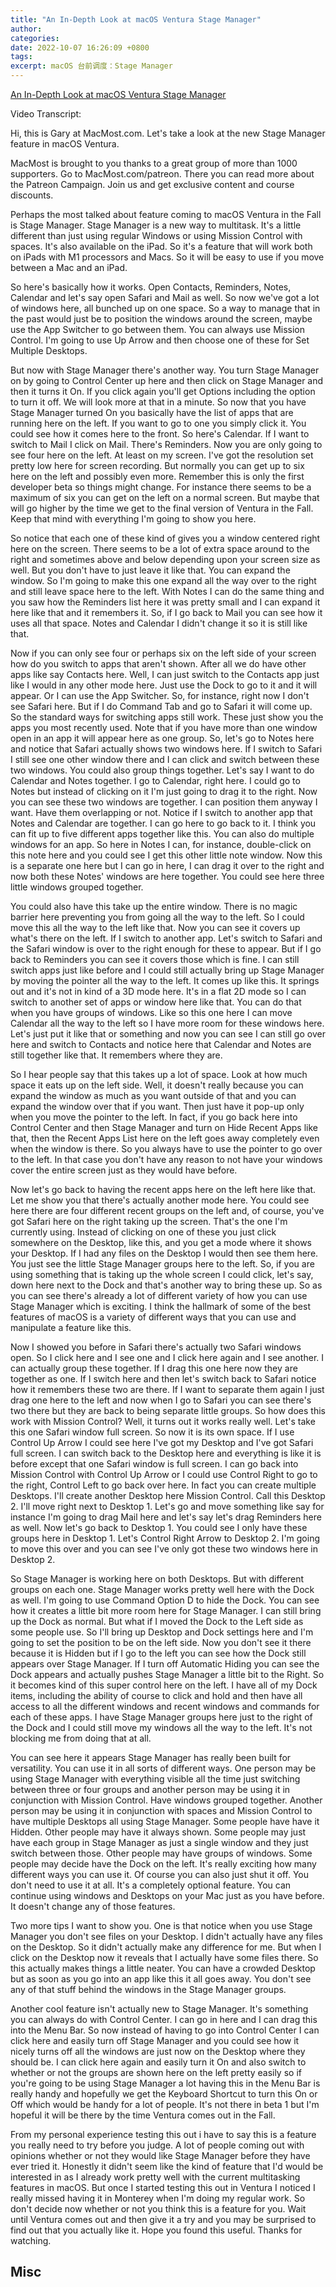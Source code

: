 ```yaml
---
title: "An In-Depth Look at macOS Ventura Stage Manager"
author:
categories:
date: 2022-10-07 16:26:09 +0800
tags:
excerpt: macOS 台前调度：Stage Manager
---
```


[An In-Depth Look at macOS Ventura Stage Manager](https://www.youtube.com/watch?v=DgXGlLkAsyA)

Video Transcript:

Hi, this is Gary at MacMost.com. Let's take a look at the new Stage Manager feature in macOS Ventura.

MacMost is brought to you thanks to a great group of more than 1000 supporters. Go to MacMost.com/patreon. There you can read more about the Patreon Campaign. Join us and get exclusive content and course discounts.

Perhaps the most talked about feature coming to macOS Ventura in the Fall is Stage Manager. Stage Manager is a new way to multitask. It's a little different than just using regular Windows or using Mission Control with spaces. It's also available on the iPad. So it's a feature that will work both on iPads with M1 processors and Macs. So it will be easy to use if you move between a Mac and an iPad.

So here's basically how it works. Open Contacts, Reminders, Notes, Calendar and let's say open Safari and Mail as well. So now we've got a lot of windows here, all bunched up on one space. So a way to manage that in the past would just be to position the windows around the screen, maybe use the App Switcher to go between them. You can always use Mission Control. I'm going to use Up Arrow and then choose one of these for Set Multiple Desktops.

But now with Stage Manager there's another way. You turn Stage Manager on by going to Control Center up here and then click on Stage Manager and then it turns it On. If you click again you'll get Options including the option to turn it off. We will look more at that in a minute. So now that you have Stage Manager turned On you basically have the list of apps that are running here on the left. If you want to go to one you simply click it. You could see how it comes here to the front. So here's Calendar. If I want to switch to Mail I click on Mail. There's Reminders. Now you are only going to see four here on the left. At least on my screen. I've got the resolution set pretty low here for screen recording. But normally you can get up to six here on the left and possibly even more. Remember this is only the first developer beta so things might change. For instance there seems to be a maximum of six you can get on the left on a normal screen. But maybe that will go higher by the time we get to the final version of Ventura in the Fall. Keep that mind with everything I'm going to show you here.

So notice that each one of these kind of gives you a window centered right here on the screen. There seems to be a lot of extra space around to the right and sometimes above and below depending upon your screen size as well. But you don't have to just leave it like that. You can expand the window. So I'm going to make this one expand all the way over to the right and still leave space here to the left. With Notes I can do the same thing and you saw how the Reminders list here it was pretty small and I can expand it here like that and it remembers it. So, if I go back to Mail you can see  how it uses all that space. Notes and Calendar I didn't change it so it is still like that.

Now if you can only see four or perhaps six on the left side of your screen how do you switch to apps that aren't shown. After all we do have other apps like say Contacts here. Well, I can just switch to the Contacts app just like I would in any other mode here. Just use the Dock to go to it and it will appear. Or I can use the App Switcher. So, for instance, right now I don't see Safari here. But if I do Command Tab and go to Safari it will come up. So the standard ways for switching apps still work. These just show you the apps you most recently used. Note that if you have more than one window open in an app it will appear here as one group. So, let's go to Notes here and notice that Safari actually shows two windows here. If I switch to Safari I still see one other window there and I can click and switch between these two windows. You could also group things together. Let's say I want to do Calendar and Notes together. I go to Calendar, right here. I could go to Notes but instead of clicking on it I'm just going to drag it to the right. Now you can see these two windows are together. I can position them anyway I want. Have them overlapping or not. Notice if I switch to another app that Notes and Calendar are together. I can go here to go back to it. I think you can fit up to five different apps together like this. You can also do multiple windows for an app. So here in Notes I can, for instance, double-click on this note here and you could see I get this other little note window. Now this is a separate one here but I can go in here, I can drag it over to the right and now both these Notes' windows are here together. You could see here three little windows grouped together.

You could also have this take up the entire window. There is no magic barrier here preventing you from going all the way to the left. So I could move this all the way to the left like that. Now you can see it covers up what's there on the left. If I switch to another app. Let's switch to Safari and the Safari window is over to the right enough for these to appear. But if I go back to Reminders you can see it covers those which is fine. I can still switch apps just like before and I could still actually bring up Stage Manager by moving the pointer all the way to the left. It comes up like this. It springs out and it's not in kind of a 3D mode here. It's in a flat 2D mode so I can switch to another set of apps or window here like that. You can do that when you have groups of windows. Like so this one here I can move Calendar all the way to the left so I have more room for these windows here. Let's just put it like that or something and now you can see I can still go over here and switch to Contacts and notice here that Calendar and Notes are still together like that. It remembers where they are.

So I hear people say that this takes up a lot of space. Look at how much space it eats up on the left side. Well, it doesn't really because you can expand the window as much as you want outside of that and you can expand the window over that if you want. Then just have it pop-up only when you move the pointer to the left. In fact, if you go back here into Control Center and then Stage Manager and turn on Hide Recent Apps like that, then the Recent Apps List here on the left goes away completely even when the window is there. So you always have to use the pointer to go over to the left. In that case you don't have any reason to not have your windows cover the entire screen just as they would have before.

Now let's go back to having the recent apps here on the left here like that. Let me show you that there's actually another mode here. You could see here there are four different recent groups on the left and, of course, you've got Safari here on the right taking up the screen. That's the one I'm currently using. Instead of clicking on one of these you just click somewhere on the Desktop, like this, and you get a mode where it shows your Desktop. If I had any files on the Desktop I would then see them here. You just see the little Stage Manager groups here to the left. So, if you are using something that is taking up the whole screen I could click, let's say, down here next to the Dock and that's another way to bring these up.
So as you can see there's already a lot of different variety of how you can use Stage Manager which is exciting. I think the hallmark of some of the best features of macOS is a variety of different ways that you can use and manipulate a feature like this.

Now I showed you before in Safari there's actually two Safari windows open. So I click here and I see one and I click here again and I see another. I can actually group these together. If I drag this one here now they are together as one. If I switch here and then let's switch back to Safari notice how it remembers these two are there. If I want to separate them again I just drag one here to the left and now when I go to Safari you can see there's two there but they are back to being separate little groups. So how does this work with Mission Control? Well, it turns out it works really well. Let's take this one Safari window full screen. So now it is its own space. If I use Control Up Arrow I could see here I've got my Desktop and I've got Safari full screen. I can switch back to the Desktop here and everything is like it is before except that one Safari window is full screen. I can go back into Mission Control with Control Up Arrow or I could use Control Right to go to the right, Control Left to go back over here. In fact you can create multiple Desktops. I'll create another Desktop here Mission Control. Call this Desktop 2. I'll move right next to Desktop 1. Let's go and move something like say for instance I'm going to drag Mail here and let's say let's drag Reminders here as well. Now let's go back to Desktop 1. You could see I only have these groups here in Desktop 1. Let's Control Right Arrow to Desktop 2. I'm going to move this over and you can see I've only got these two windows here in Desktop 2.

So Stage Manager is working here on both Desktops. But with different groups on each one. Stage Manager works pretty well here with the Dock as well. I'm going to use Command Option D to hide the Dock. You can see how it creates a little bit more room here for Stage Manager. I can still bring up the Dock as normal. But what if I moved the Dock to the Left side as some people use. So I'll bring up Desktop and Dock settings here and I'm going to set the position to be on the left side. Now you don't see it there because it is Hidden but if I go to the left you can see how the Dock still appears over Stage Manager. If I turn off Automatic Hiding you can see the Dock appears and actually pushes Stage Manager a little bit to the Right. So it becomes kind of this super control here on the left. I have all of my Dock items, including the ability of course to click and hold and then have all access to all the different windows and recent windows and commands for each of these apps. I have Stage Manager groups here just to the right of the Dock and I could still move my windows all the way to the left. It's not blocking me from doing that at all.

You can see here it appears Stage Manager has really been built for versatility. You can use it in all sorts of different ways. One person may be using Stage Manager with everything visible all the time just switching between three or four groups and another person may be using it in conjunction with Mission Control. Have windows grouped together. Another person may be using it in conjunction with spaces and Mission Control to have multiple Desktops all using Stage Manager. Some people have have it Hidden. Other people may have it always shown. Some people may just have each group in Stage Manager as just a single window and they just switch between those. Other people may have groups of windows. Some people may decide have the Dock on the left. It's really exciting how many different ways you can use it. Of course you can also just shut it off. You don't need to use it at all. It's a completely optional feature. You can continue using windows and Desktops on your Mac just as you have before. It doesn't change any of those features.

Two more tips I want to show you. One is that notice when you use Stage Manager you don't see files on your Desktop. I didn't actually have any files on the Desktop. So it didn't actually make any difference for me. But when I click on the Desktop now it reveals that I actually have some files there. So this actually makes things a little neater. You can have a crowded Desktop but as soon as you go into an app like this it all goes away. You don't see any of that stuff behind the windows in the Stage Manager groups.

Another cool feature isn't actually new to Stage Manager. It's something you can always do with Control Center. I can go in here and I can drag this into the Menu Bar. So now instead of having to go into Control Center I can click here and easily turn off Stage Manager and you could see how it nicely turns off all the windows are just now on the Desktop where they should be. I can click here again and easily turn it On  and also switch to whether or not the groups are shown here on the left pretty easily so if you're going to be using Stage Manager a lot having this in the Menu Bar is really handy and hopefully we get the Keyboard Shortcut to turn this On or Off which would be handy for a lot of people. It's not there in beta 1 but I'm hopeful it will be there by the time Ventura comes out in the Fall.

From my personal experience testing this out i have to say this is a feature you really need to try before you judge. A lot of people coming out with opinions whether or not they would like Stage Manager before they have ever tried it. Honestly it didn't seem like the kind of feature that I'd would be interested in as I already work pretty well with the current multitasking features in macOS. But once I started testing this out in Ventura I noticed I really missed having it in Monterey when I'm doing my regular work. So don't decide now whether or not you think this is a feature for you. Wait until Ventura comes out and then give it a try and you may be surprised to find out that you actually like it. Hope you found this useful. Thanks for watching.



## Misc



